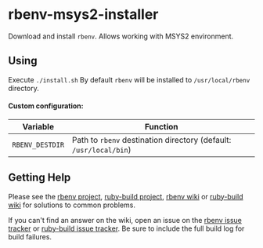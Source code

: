 # rbenv-msys2-installer

Download and install `rbenv`. Allows working with MSYS2 environment.

## Using

Execute `./install.sh`
By default `rbenv` will be installed to `/usr/local/rbenv` directory.

#### Custom configuration:

| Variable           | Function                                                                  |
| ------------------ | ------------------------------------------------------------------------- |
| `RBENV_DESTDIR`    | Path to `rbenv` destination directory (default: `/usr/local/bin`)         |

## Getting Help

Please see the [rbenv project][rbenv], [ruby-build project][ruby-build], [rbenv wiki][rbenv wiki] or [ruby-build wiki][ruby-build wiki] for solutions to common problems.

If you can't find an answer on the wiki, open an issue on the [rbenv issue tracker][rbenv issue tracker] or [ruby-build issue tracker][ruby-build issue tracker].
Be sure to include the full build log for build failures.

  [rbenv]: https://github.com/rbenv/rbenv
  [ruby-build]: https://github.com/rbenv/ruby-build
  [rbenv wiki]: https://github.com/rbenv/rbenv/wiki
  [ruby-build wiki]: https://github.com/rbenv/ruby-build/wiki
  [build-env]: https://github.com/rbenv/ruby-build/wiki#suggested-build-environment
  [rbenv issue tracker]: https://github.com/rbenv/rbenv/issues
  [ruby-build issue tracker]: https://github.com/rbenv/ruby-build/issues

